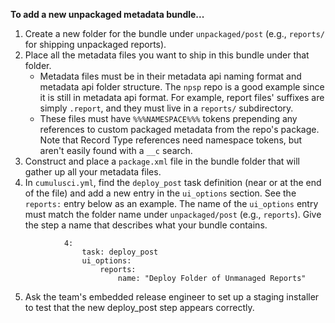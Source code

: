 **To add a new unpackaged metadata bundle...**

1. Create a new folder for the bundle under `unpackaged/post` (e.g., `reports/` for shipping unpackaged reports).
2. Place all the metadata files you want to ship in this bundle under that folder.
   - Metadata files must be in their metadata api naming format and metadata api folder structure. The `npsp` repo is a good example since it is still in metadata api format. For example, report files' suffixes are simply `.report`, and they must live in a `reports/` subdirectory.
   - These files must have `%%%NAMESPACE%%%` tokens prepending any references to custom packaged metadata from the repo's package. Note that Record Type references need namespace tokens, but aren't easily found with a `__c` search.
3. Construct and place a `package.xml` file in the bundle folder that will gather up all your metadata files.
4. In `cumulusci.yml`, find the `deploy_post` task definition (near or at the end of the file) and add a new entry in the `ui_options` section. See the `reports:` entry below as an example. The name of the `ui_options` entry must match the folder name under `unpackaged/post` (e.g., `reports`). Give the step a name that describes what your bundle contains.
```
            4:
                task: deploy_post
                ui_options:
                    reports:
                        name: "Deploy Folder of Unmanaged Reports"
```
5. Ask the team's embedded release engineer to set up a staging installer to test that the new deploy_post step appears correctly.